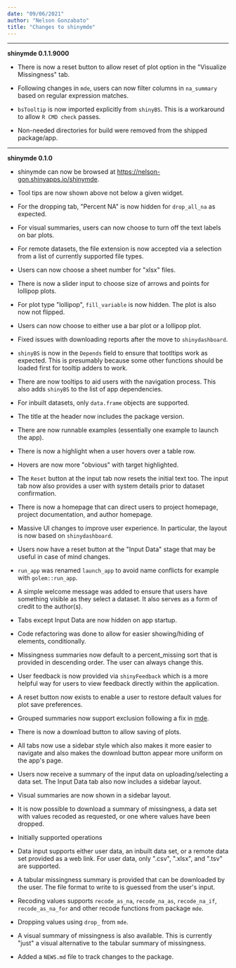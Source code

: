```yaml
---
date: "09/06/2021"
author: "Nelson Gonzabato"
title: "Changes to shinymde"
---
```


---

**shinymde 0.1.1.9000**

* There is now a reset button to allow reset of plot option in the "Visualize Missingness" tab. 

* Following changes in `mde`, users can now filter columns in `na_summary` based on regular expression matches. 

* `bsTooltip` is now imported explicitly from `shinyBS`. This is a workaround to allow `R CMD check` passes. 

* Non-needed directories for build were removed from the shipped package/app. 

---

**shinymde 0.1.0**

* shinymde can now be browsed at https://nelson-gon.shinyapps.io/shinymde.

* Tool tips are now shown above not below a given widget. 

* For the dropping tab, "Percent NA" is now hidden for `drop_all_na` as expected.

* For visual summaries, users can now choose to turn off the text labels on bar plots. 

* For remote datasets, the file extension is now accepted via a selection from a list of currently supported file types. 

* Users can now choose a sheet number for "xlsx" files. 

* There is now a slider input to choose size of arrows and points for lollipop plots.

* For plot type "lollipop", `fill_variable` is now hidden. The plot is also now not flipped. 

* Users can now choose to either use a bar plot or a lollipop plot. 

* Fixed issues with downloading reports after the move to `shinydashboard`. 

* `shinyBS` is now in the `Depends` field to ensure that tootltips work as expected. This is presumably because some other functions should be loaded first for tooltip adders to work. 

* There are now tooltips to aid users with the navigation process. This also adds `shinyBS` to the list of app dependencies. 

* For inbuilt datasets, only `data.frame` objects are supported. 

* The title at the header now includes the package version. 

* There are now runnable examples (essentially one example to launch the app).

* There is now a highlight when a user hovers over a table row. 

* Hovers are now more "obvious" with target highlighted. 

* The `Reset` button at the input tab now resets the initial text too. The input tab now also provides a user with system details prior to dataset confirmation. 

* There is now a homepage that can direct users to project homepage, project
documentation, and author homepage.

* Massive UI changes to improve user experience. In particular, the layout is now based on `shinydashboard`. 

* Users now have a reset button at the "Input Data" stage that may be useful in case of mind changes. 

* `run_app` was renamed `launch_app` to avoid name conflicts for example with `golem::run_app`. 

* A simple welcome message was added to ensure that users have something visible as they select a dataset. It also serves as a form of credit to the author(s). 

* Tabs except Input Data are now hidden on app startup. 

* Code refactoring was done to allow for easier showing/hiding of elements, conditionally. 

* Missingness summaries now default to a percent_missing sort that is provided in descending order. The user can always change this. 

* User feedback is now provided via `shinyFeedback` which is a more helpful way for users to view feedback directly within the application. 


* A reset button now exists to enable a user to restore default values for plot save preferences. 

* Grouped summaries now support exclusion following a fix in [mde](https://nelson-gon.github.io/mde). 

* There is now a download button to allow saving of plots.

* All tabs now use a sidebar style which also makes it more easier to navigate and also makes the download button appear more uniform on the app's page. 

* Users now receive a summary of the input data on uploading/selecting a data set. The Input Data tab also now includes a sidebar layout. 

* Visual summaries are now shown in a sidebar layout. 


* It is now possible to download a summary of missingness, a data set with values recoded as requested, or one where values have been dropped. 

* Initially supported operations

- Data input supports either user data, an inbuilt data set, or a remote data set provided as a web link. For user data, only ".csv", ".xlsx", and ".tsv" are supported. 

- A tabular missingness summary is provided that can be downloaded by the user. The file format to write to is guessed from the user's input. 


- Recoding values supports `recode_as_na`, `recode_na_as`, `recode_na_if`, `recode_as_na_for` and other recode functions from package `mde`.

- Dropping values using `drop_` from `mde`. 

- A visual summary of missingness is also available. This is currently "just" a visual alternative to the tabular summary of missingness.  

* Added a `NEWS.md` file to track changes to the package.

